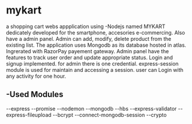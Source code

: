 # mykart
a shopping cart webs appplication using -Nodejs named MYKART dedicately developed for the smartphone, accesories e-commercing. Also have a admin panel. Admin can add, modify, delete product from the existing list. The application uses Mongodb as its database hosted in atlas. Ingrerated with RazorPay payement gateway. Admin panel have the features to track user order and update appropriate status. Login and signup implemented. for admin there is one credential. express-session module is used for maintain and accessing a session. user can Login with any activity for one hour.


-Used Modules
-
--express
--promise
--nodemon
--mongodb
--hbs
--express-validator
--express-fileupload
--bcrypt
--connect-mongodb-session
--crypto
